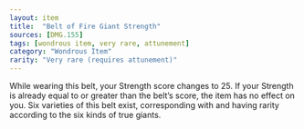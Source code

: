```yaml
---
layout: item
title:  "Belt of Fire Giant Strength"
sources: [DMG.155]
tags: [wondrous item, very rare, attunement]
category: "Wondrous Item"
rarity: "Very rare (requires attunement)"
---
```


While wearing this belt, your Strength score changes to 25. If your Strength is already equal to or greater than the belt’s score, the item has no effect on you. Six varieties of this belt exist, corresponding with and having rarity according to the six kinds of true giants.